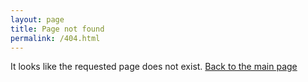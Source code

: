 ```yaml
---
layout: page
title: Page not found
permalink: /404.html
---
```


It looks like the requested page does not exist. [Back to the main page](/)
